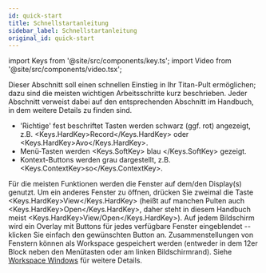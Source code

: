 ```yaml
---
id: quick-start
title: Schnellstartanleitung
sidebar_label: Schnellstartanleitung
original_id: quick-start
---
```


import Keys from '@site/src/components/key.ts';
import Video from '@site/src/components/video.tsx';

Dieser Abschnitt soll einen schnellen Einstieg in Ihr Titan-Pult
ermöglichen; dazu sind die meisten wichtigen Arbeitsschritte kurz
beschrieben. Jeder Abschnitt verweist dabei auf den entsprechenden
Abschnitt im Handbuch, in dem weitere Details zu finden sind.

-	'Richtige' fest beschriftet Tasten werden schwarz (ggf. rot) angezeigt,
	z.B. <Keys.HardKey>Record</Keys.HardKey> oder <Keys.HardKey>Avo</Keys.HardKey>.
-	Menü-Tasten werden <Keys.SoftKey> blau </Keys.SoftKey> gezeigt. 
-	Kontext-Buttons werden grau dargestellt, z.B. <Keys.ContextKey>so</Keys.ContextKey>.


Für die meisten Funktionen werden die Fenster auf dem/den Display(s)
genutzt. Um ein anderes Fenster zu öffnen, drücken Sie zweimal die Taste
<Keys.HardKey>View</Keys.HardKey> (heißt auf manchen Pulten auch <Keys.HardKey>Open</Keys.HardKey>, daher steht in diesem
Handbuch meist <Keys.HardKey>View/Open</Keys.HardKey>). Auf jedem Bildschirm wird ein Overlay mit
Buttons für jedes verfügbare Fenster eingeblendet -- klicken Sie einfach
den gewünschten Button an. Zusammenstellungen von Fenstern können als
Workspace gespeichert werden (entweder in dem 12er Block neben den
Menütasten oder am linken Bildschirmrand). Siehe [Workspace Windows](./titan-basics/workspace-windows.md) für weitere Details.
